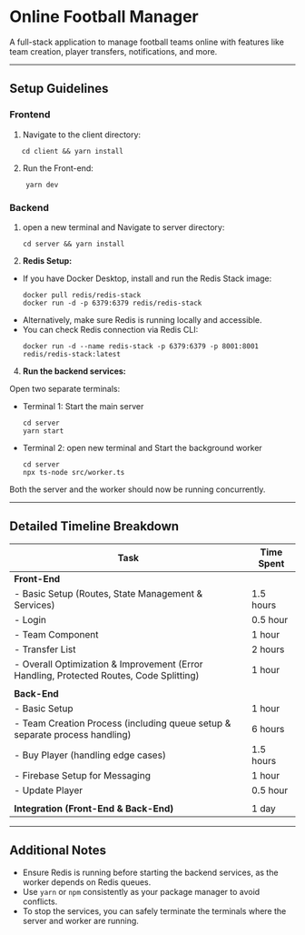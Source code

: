 # Online Football Manager

A full-stack application to manage football teams online with features like team creation, player transfers, notifications, and more.

---

## Setup Guidelines

### Frontend

1. Navigate to the client directory:
 ```
    cd client && yarn install
```

2. Run the Front-end: 
```
    yarn dev
```

### Backend

1. open a new terminal and Navigate to server directory:
   ``` 
   cd server && yarn install
   ```

2. **Redis Setup:**
- If you have Docker Desktop, install and run the Redis Stack image:
  ```
  docker pull redis/redis-stack
  docker run -d -p 6379:6379 redis/redis-stack
  ```
- Alternatively, make sure Redis is running locally and accessible.
- You can check Redis connection via Redis CLI:
  ```
  docker run -d --name redis-stack -p 6379:6379 -p 8001:8001 redis/redis-stack:latest
  ```

4. **Run the backend services:**

Open two separate terminals:

- Terminal 1: Start the main server
  ```
  cd server
  yarn start
  ```

- Terminal 2: open new terminal and Start the background worker
  ```
  cd server
  npx ts-node src/worker.ts
  ```

Both the server and the worker should now be running concurrently.

---

## Detailed Timeline Breakdown

| Task                                             | Time Spent        |
|-------------------------------------------------|-------------------|
| **Front-End**                                    |                   |
| - Basic Setup (Routes, State Management & Services) | 1.5 hours         |
| - Login                                          | 0.5 hour          |
| - Team Component                                 | 1 hour            |
| - Transfer List                                  | 2 hours           |
| - Overall Optimization & Improvement (Error Handling, Protected Routes, Code Splitting) | 1 hour            |
|                                                 |                   |
| **Back-End**                                     |                   |
| - Basic Setup                                    | 1 hour            |
| - Team Creation Process (including queue setup & separate process handling) | 6 hours           |
| - Buy Player (handling edge cases)               | 1.5 hours         |
| - Firebase Setup for Messaging                    | 1 hour            |
| - Update Player                                  | 0.5 hour          |
|                                                 |                   |
| **Integration (Front-End & Back-End)**           | 1 day             |

---

## Additional Notes

- Ensure Redis is running before starting the backend services, as the worker depends on Redis queues.
- Use `yarn` or `npm` consistently as your package manager to avoid conflicts.
- To stop the services, you can safely terminate the terminals where the server and worker are running.

